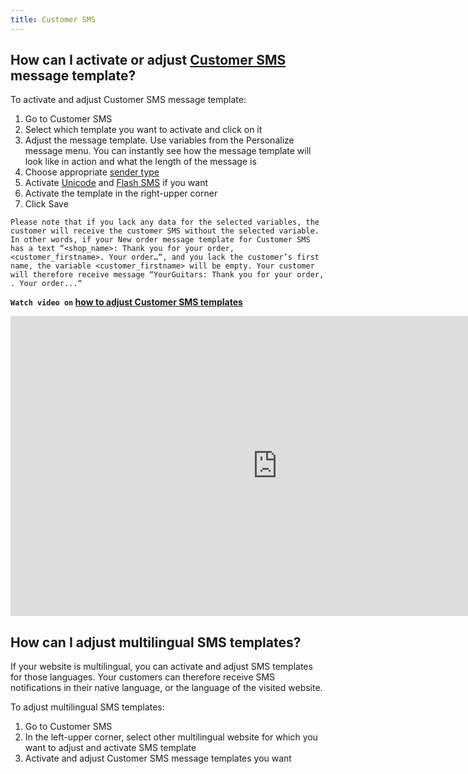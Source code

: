 ```yaml
---
title: Customer SMS
---
```


## How can I activate or adjust [Customer SMS](https://www.bulkgate.com/en/sms-module/#customer-sms-notification) message template?
To activate and adjust Customer SMS message template:
1.	Go to Customer SMS
2.	Select which template you want to activate and click on it
3.	Adjust the message template. Use variables from the Personalize message menu. You can instantly see how the message template will look like in action and what the length of the message is
4.	Choose appropriate [sender type](sender-type.md#what-is-a-sender-type-and-how-can-i-use-it)
5.	Activate [Unicode](unicode.md#what-is-unicode) and [Flash SMS](flash-sms.md#what-is-flash-sms) if you want
6.	Activate the template in the right-upper corner
7.	Click Save

`Please note that if you lack any data for the selected variables, the customer will receive the customer SMS without the selected variable. In other words, if your New order message template for Customer SMS has a text “<shop_name>: Thank you for your order, <customer_firstname>. Your order…“, and you lack the customer’s first name, the variable <customer_firstname> will be empty. Your customer will therefore receive message “YourGuitars: Thank you for your order, . Your order...“`

**`Watch video on` [how to adjust Customer SMS templates](https://www.youtube.com/watch?v=B3vdkNm64rE&list=PL3m8jKRwlM0u6EMb_bYunQuCpiQ_GkI7L&index=2)**

<iframe width="854" height="480" src="https://www.youtube.com/embed/B3vdkNm64rE?list=PL3m8jKRwlM0u6EMb_bYunQuCpiQ_GkI7L" frameborder="0" allow="autoplay; encrypted-media" allowfullscreen></iframe>

## How can I adjust multilingual SMS templates?
If your website is multilingual, you can activate and adjust SMS templates for those languages. Your customers can therefore receive SMS notifications in their native language, or the language of the visited website.

To adjust multilingual SMS templates:
1. Go to Customer SMS
2. In the left-upper corner, select other multilingual website for which you want to adjust and activate SMS template
3. Activate and adjust Customer SMS message templates you want
